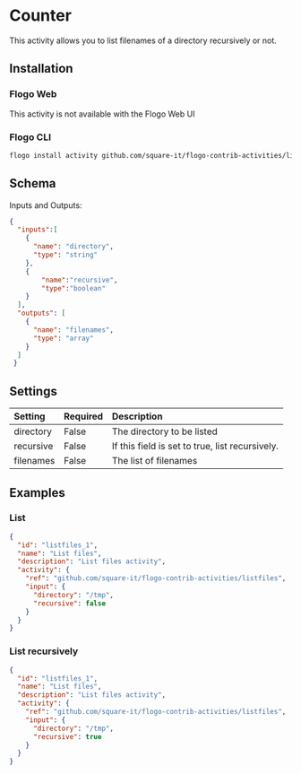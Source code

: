 # Counter
This activity allows you to list filenames of a directory recursively or not.

## Installation
### Flogo Web
This activity is not available with the Flogo Web UI
### Flogo CLI
```bash
flogo install activity github.com/square-it/flogo-contrib-activities/listfiles
```

## Schema
Inputs and Outputs:

```json
{
  "inputs":[
    {
      "name": "directory",
      "type": "string"
    },
    {
	    "name":"recursive",
	    "type":"boolean"
    }
  ],
  "outputs": [
    {
      "name": "filenames",
      "type": "array"
    }
  ]
 }
```
## Settings
| Setting     | Required | Description |
|:------------|:---------|:------------|
| directory   | False    | The directory to be listed |         
| recursive   | False    | If this field is set to true, list recursively. |
| filenames   | False    | The list of filenames |


## Examples
### List

```json
{
  "id": "listfiles_1",
  "name": "List files",
  "description": "List files activity",
  "activity": {
    "ref": "github.com/square-it/flogo-contrib-activities/listfiles",
    "input": {
      "directory": "/tmp",
      "recursive": false
    }
  }
}
```

### List recursively

```json
{
  "id": "listfiles_1",
  "name": "List files",
  "description": "List files activity",
  "activity": {
    "ref": "github.com/square-it/flogo-contrib-activities/listfiles",
    "input": {
      "directory": "/tmp",
      "recursive": true
    }
  }
}
```
